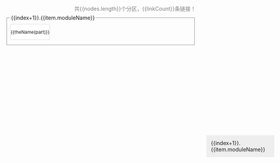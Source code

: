<!-- 引入 layui.css -->
<link href="https://cdn.jsdelivr.net/npm/layui@2.7.6/dist/css/layui.css" rel="stylesheet">

<style type="text/css">
.layui-row{
    display: flex;
    flex-flow: row wrap;
    align-content: space-between;
}
.layui-row a:hover{
    text-decoration:underline;
}
.layui-row div{
    border:1px solid #ddd;
    height:40px;
    display: flex;
    flex-flow: row wrap;
    align-content: center;
    justify-content: center;
    margin-bottom: 5px;
    margin-right: 5px;
    border-radius: 2px;
    font-size: 12px;
}

.layui-row .no {
    background-color: white;
    color: black;
}
.nav{
    position: fixed;
    top: 10%;
    width: 160px;
    right: 20px;
    z-index: 999;
    background: #eee;
    padding: 10px;
}
.nav a{
    display: block;
    padding: 2px;
}
.stat{
    height:30px;
    line-height:30px;
    color: gray;
    text-align: right;
}
</style>

<div id="container" >
    <div class="stat">共{{nodes.length}}个分区，{{linkCount}}条链接！</div>
    <div class="nav">
        <a v-for="(item,index) in nodes" :href="aHref(item)">{{index+1}}.{{item.moduleName}}</a>
    </div>
    <fieldset class="layui-elem-field" style="padding: 8px;" v-for="(item,index) in nodes">
        <a :id="item.moduleId" style="position: relative;top:-50px;"></a>
        <legend>{{index+1}}.{{item.moduleName}}</legend>
        <div class="layui-row">
            <div class="layui-col-xs12 layui-col-sm12 layui-col-md2 no" v-for="(part,index) in item.parts">
                <a :href="theHref(part)" target="_blank">{{theName(part)}}</a>
            </div>
    </fieldset>
</div>

<script>
    (function(){
         new Vue({
            el:'#container',
            data() {
                return {
                    nodes: [
                        {
                            moduleId: 'my-project',
                            moduleName: '我的项目',
                            parts:[
                                    '项目资源分布@https://mg.meiflower.top/personal/project',
                                    '我的项目@https://gitee.com/mgang/my-project',
                                    '猫大刚主页@https://mg.meiflower.top/',
                                    '我的计划@https://mg.meiflower.top/plan/',
                                    '我的博客@https://mg.meiflower.top/mb/',
                                    'marp分享@http://marp.meiflower.top/',
                                    '待办列表@http://todo.meiflower.top/',
                                    'mango-kit@https://github.com/mg0324/mango-kit',
                                    '妙娃miaowa@https://mmtdd.gitee.io/miaowa/#/',
                                    'B站工具bup@https://gitee.com/mgang/my-project/tree/master/bup',
                                    'jmedis@https://gitee.com/mangoorg/jmedis',
                                    'idea启动插件@https://gitee.com/mgang/idea-plugin-start-time',
                                    '我的分享@https://gitee.com/mgang/my-share',
                                    'leetcode刷题笔记@https://gitee.com/mgang/leet-code',
                                    'B站web直播入口@https://live.bilibili.com/p/html/web-hime/index.html?visit_id=287t35tjj1us',
                                    '苹果icloud云盘@https://www.icloud.com.cn/'
                                    
                            ]
                        },
                        {
                            moduleId: 'about-hardware',
                            moduleName: '硬件相关',
                            use: false,
                            parts:[
                                    '桌面CPU性能天梯图@https://www.mydrivers.com/zhuanti/tianti/cpu/index.html',
                                    '桌面显卡天梯图@https://www.mydrivers.com/zhuanti/tianti/gpu/index.html',
                                    '鲁大师天梯榜@https://www.ludashi.com/rank/index.html'
                            ]
                        },
                        {
                            moduleId: 'about-note',
                            moduleName: '笔记相关',
                            parts:[
                                    'mangodoc@https://mangodoc.meiflower.top',
                                    'mangodoc-template@https://mangodoc-template.meiflower.top',
                                    'docsify-template@http://docsify-template.meiflower.top/#/',
                                    'docsify-note@http://docsify-note.meiflower.top/#/',
                                    '大刚学算法@https://alg.meiflower.top/#/',
                                    '大刚学设计模式@https://dp.meiflower.top/#/',
                                    'Java学习体系文档@https://java.meiflower.top/#/',
                                    '走上架构之路@https://arch.meiflower.top/#/',
                                    'CPU修行文档@https://scpu.netlify.app/#/',
                                    '大刚学MySQL@https://mysql.meiflower.top/#/'
                                    
                            ]
                        },
                        {
                            moduleId: 'for-read',
                            moduleName: '阅读资源',
                            parts:[
                                'zlibrary@https://z-library.sk/',
                                '图书廊@https://www.tuishulang.com/',
                                '谷歌学术搜索@https://scholar.google.com/schhp?hl=zh-CN&as_sdt=2007'
                            ]
                        },
                        {
                            moduleId: 'for-home-design',
                            moduleName: '装修设计',
                            parts:[
                                '酷家乐@https://www.kujiale.com/pub/saas/workbench/pwork/mydesign?gs.nav.type=auto-global&from=zhuzhan_nav'
                            ]
                        },
                        {
                            moduleId: 'offen-tool',
                            moduleName: '常用工具',
                            parts:[
                                '金山文档@https://www.kdocs.cn/latest',
                                'chrome商店@https://chrome.google.com/webstore/category/extensions',
                                '定稿设计@https://gd74865930.qiye.gaoding.com/smartdesign',
                                '百度统计@https://tongji.baidu.com/main/homepage/22511391/homepage/index',
                                '图片转base64@https://kz16.top/png2base64.html',
                                '谷歌翻译@https://translate.google.com.hk/?hl=zh-CN&sourceid=cnhp',
                                'processon@https://www.processon.com/login',
                                'drawio@https://app.diagrams.net/',
                                '华为云容器服务@https://console.huaweicloud.com/swr/?agencyId=9fb50aa2b84e4d9f820bb6d32ca2b5ab&region=cn-south-1&locale=zh-cn#/swr/warehouse/detail/hw_008618613073290_01/mangoorg/flask-api/guide',
                                'doocs md@https://doocs.gitee.io/md/',
                                'mvnrepository@https://mvnrepository.com/',
                                'favicon@https://favicon.io/',
                                'logo生成@https://www.logosc.cn/make',
                                'boss招聘@https://www.zhipin.com/shenzhen/',
                                '图片压缩@https://tinypng.com/',
                                '即时设计@https://js.design/workspace',
                                '可画设计@https://www.canva.cn/',
                                '可画视频编辑@https://www.canva.cn/design/DAFz6qoiO6Y/6Avs1vl-RckbASeqI9gn1g/edit'

                            ]
                        },
                        {
                            moduleId: 'offen-email',
                            moduleName: '常用邮箱',
                            parts:[
                                'QQ邮箱@https://mail.qq.com/cgi-bin/frame_html?sid=05f9Ec9lbnidJGUG&r=f6adff210c8f5793ce3d74cfcaa93fde&lang=zh',
                                '163邮箱@https://mail.163.com/',
                                'icloud邮箱@https://www.icloud.com.cn/mail/',
                                'iconfont@https://www.iconfont.cn/manage/index?manage_type=myprojects&projectId=4036078'
                            ]
                        },
                        {
                            moduleId: 'about-domain',
                            moduleName: '域名相关',
                            parts:[
                                'Free DNS@https://dns.he.net/index.cgi',
                                'ssl证书申请@https://freessl.cn/'
                            ]
                        },
                        {
                            moduleId: 'self-up',
                            moduleName: '自媒体运营',
                            parts:[
                                '小红书@https://creator.xiaohongshu.com/new/home?source=official',
                                '我的B站空间@https://space.bilibili.com/1174515315',
                                '可画设计@https://www.canva.cn/',
                                'svg转png@https://www.svgviewer.dev/svg-to-png'
                            ]
                        },
                        {
                            moduleId: 'ai-about',
                            moduleName: 'AI相关',
                            parts:[
                                '深度求索@https://chat.deepseek.com/',
                                'ChatGPT@https://chatgpt.com/',
                                'Poe AI@https://poe.com/',
                                'ChatOpens@https://www.chatopens.com/',
                                '硅基流动模型工厂@https://cloud.siliconflow.cn/models',
                                '火山方舟@https://console.volcengine.com/ark/region:ark+cn-beijing/experience/chat',
                                'Claude@https://claude.ai/chat/e9a44cfc-e12d-49cc-b9e7-85ef6dd587d2',
                                '问小白@https://www.wenxiaobai.com/chat/200006',
                                '豆包@https://www.doubao.com/chat/?from_login=1&login_source=chat',
                                'Kimi@https://kimi.moonshot.cn/',
                                '智普清言@https://chatglm.cn/main/alltoolsdetail',
                                'Grok@https://grok.com/',
                                'groq@https://groq.com/',
                                'cloudflare ai playground@https://playground.ai.cloudflare.com/',
                                '林哥的大模型野榜@https://lyihub.com/chat',
                                'AI合集@https://github.com/LiLittleCat/awesome-free-chatgpt',
                                '文心一言@https://yiyan.baidu.com/',
                                '通义千问@https://tongyi.aliyun.com/',
                                '360GPT@https://www.so.com/zt/invite.html#/',
                                '星火认知@https://xinghuo.xfyun.cn/',
                                'huggingface chat@https://huggingface.co/chat/',
                                'picsart@https://picsart.com/create',
                                'freegpt@https://freegpt.one/',
                                'ai排行榜@https://chat.lmsys.org/',
                                'google aistudio@https://aistudio.google.com/app/prompts/new_chat',
                                'huggingface@https://huggingface.co/',
                                '模搭@https://www.modelscope.cn/models',
                                'ollama@https://ollama.com/',
                                'wps AI@https://ai.wps.cn/',
                                'AI论文@https://bohrium.dp.tech/',
                                'fastgpt@https://cloud.fastgpt.cn/chat?appId=678a6fa51b052aaa9de3e95a'
                            ]
                        },
                        {
                            moduleId: 'outside',
                            moduleName: '外面的世界',
                            parts:[
                                'X.com@https://x.com/home'
                            ]
                        },
                        {
                            moduleId: 'sms-platform',
                            moduleName: '短信激活',
                            parts:[
                                'sms-activate@https://sms-activate.io/cn'
                            ]
                        },
                        {
                            moduleId: 'res-about',
                            moduleName: '资源清单',
                            parts:[
                                '云资源合集@https://gist.github.com/imba-tjd/d73258f0817255dbe77d64d40d985e76'
                            ]
                        }, 
                        {
                            moduleId: 'free-paas',
                            moduleName: 'paas平台/云平台',
                            parts:[
                                'fly.io@https://fly.io/dashboard',
                                'Railway@https://railway.app/dashboard',
                                'netlify@https://app.netlify.com/',
                                'vercel@https://vercel.com/dashboard',
                                'cloudflare@https://dash.cloudflare.com/',
                                'render@https://dashboard.render.com/web/srv-ckq83he2eoec739dofe0/settings',
                                'sealos云操作系统@https://bja.sealos.run/',
                                '杭州sealos@https://hzh.sealos.run/'
                            ]
                        },
                        {
                            moduleId: 'vm-container',
                            moduleName: '虚拟机容器相关',
                            parts:[
                                'Multipass@https://multipass.run/install',
                                'Podman@https://podman-desktop.io/downloads',
                                'Docker@https://www.docker.com/products/docker-desktop/'
                            ]
                        },
                        {
                            moduleId: 'online-coder',
                            moduleName: '在线代码编辑',
                            parts:[
                                'codesandbox@https://codesandbox.io/dashboard/recent',
                                'codepen@https://codepen.io/mg0324/pen/WNaZwYX',
                                'jsfiddle@https://jsfiddle.net/user/fiddles/all/',
                                'onlinegdb在线编辑器@https://www.onlinegdb.com/'
                            ]
                        },
                        {
                            moduleId: 'resource-nav',
                            moduleName: '资源导航',
                            parts:[
                                '千库网@https://588ku.com/so/shuqianye/',
                                '胖虎的工具箱@https://www.955code.com/',
                                'JDK11下载@https://blog.lupf.cn/articles/2022/02/24/1645713619397.html#toc_h2_17',
                                '各操作系统包@https://pkgs.org/'
                            ]
                        },
                        {
                            moduleId: 'front-ui',
                            moduleName: '前端UI库',
                            parts:[
                                'Layui@https://layui.gitee.io/v2/',
                                'heyui@https://www.heyui.top/',
                                '热门前端@https://mg.meiflower.top/skill/front/all'
                            ]
                        },
                        {
                            moduleId: 'cross-sale',
                            moduleName: '跨境电商运营',
                            parts:[
                                '速卖通@https://gsp.aliexpress.com/',
                                '17Track@https://www.17track.net/zh-cn'
                            ]
                        },
                        {
                            moduleId: 'code-manage',
                            moduleName: '代码托管',
                            parts:[
                                'Gitee@https://gitee.com/mgang',
                                'Github@https://github.com/mg0324',
                                'NPM packages@https://www.npmjs.com/settings/mgang/packages',
                                'DockerHub@https://hub.docker.com/'
                            ]
                        },
                        {
                            moduleId: 'open-project',
                            moduleName: '开源项目',
                            parts:[
                                    '深度学习飞桨@https://www.paddlepaddle.org.cn/',
                                    '网络工具frp@https://github.com/fatedier/frp',
                                    'spring-boot-demo@https://github.com/xkcoding/spring-boot-demo',
                                    'spring-brick@https://gitee.com/starblues/springboot-plugin-framework-parent',
                                    'sofa-jarslink@https://github.com/sofastack/sofa-jarslink',
                                    'JavaGuide轻量级http框架@https://github.com/Snailclimb/jsoncat',
                                    '代码导航@https://github.com/liyupi/code-nav',
                                    '微信Markdown编辑器@https://github.com/doocs/md'
                            ]
                        },
                        {
                            moduleId: 'al-study',
                            moduleName: '算法学习',
                            parts:[
                                '左神算法@https://github.com/mg0324/zuoshen-algorithm',
                                '算法4可视化@https://algs4.cs.princeton.edu/home/',
                                '牛客网@https://www.nowcoder.com/users/204732625',
                                '力扣@https://leetcode.cn/u/mangomei/',
                                'labuladong算法笔记@https://labuladong.online/algo/',
                                '代码随想录@https://programmercarl.com/',
                                '算法可视化visualgo@https://visualgo.net/zh',
                                '代码可视化@https://algorithm-visualizer.org/'
                            ]
                        },
                        {
                            moduleId: 'it-man',
                            moduleName: 'IT大牛',
                            parts:[
                                'JavaGuide@https://github.com/Snailclimb',
                                'toBeBetterJavaer@https://github.com/itwanger/toBeBetterJavaer',
                                '龙进的博客@https://longjin666.cn/',
                                'liyupi@https://github.com/liyupi'
                            ]
                        },
                        {
                            moduleId: 'rspb',
                            moduleName: '树莓派',
                            parts:['树莓派操作系统@https://www.raspberrypi.com/software/operating-systems/']
                        },
                        {
                            moduleId: 'doc-about',
                            moduleName: '文档相关',
                            parts:[
                                'python-selenium3@https://python-selenium-zh.readthedocs.io/zh_CN/latest/',
                                'python-argparse@https://docs.python.org/zh-cn/3/library/argparse.html#',
                                'python-random@http://study.yali.edu.cn/pythonhelp/library/random.html',
                                'giscus app@https://giscus.app/zh-CN'
                            ]
                        },
                        {
                            moduleId: 'my-res',
                            moduleName: '我的资源',
                            parts:[
                                '我的蓝奏云@https://pc.woozooo.com/mydisk.php',
                                '七牛云oss@https://portal.qiniu.com/kodo/bucket/resource-v2?bucketName=mango',
                                '百度网盘@https://pan.baidu.com/',
                                '芒果网盘@http://disk.meiflower.top/',
                                'npm包@https://www.npmjs.com/'

                            ]
                        },
                        {
                            moduleId: 'cloud-parter',
                            moduleName: '云推广',
                            parts:[
                                '七牛云推广@https://portal.qiniu.com/cps/overview',
                                '腾讯云推广@https://console.cloud.tencent.com/spread/overview',
                                '阿里云推广@https://promotion.aliyun.com/ntms/yunparter/personal-center.html#/month-task',
                                '亿速云推广@https://uc2.yisu.com/index.php/parter/activity/index.html',
                                '看云推广@https://www.kancloud.cn/setting/parter'
                            ]
                        },
                        {
                            moduleId: 'sol-thing',
                            moduleName: '社会事宜',
                            parts:[
                                '广东交通局@https://gab.122.gov.cn/m/login',
                                '灵活就业事项@https://www.gdzwfw.gov.cn/portal/v2/search?region=440300&keyword=%E7%81%B5%E6%B4%BB%E5%B0%B1%E4%B8%9A&areaCode=440300&departmentCode=&onlyCorrespondingLevel=0&type=',
                                '深圳市公安局业务@https://msjw.ga.sz.gov.cn/?serviceType=1'
                            ]
                        },
                        {
                            moduleId: 'yl-res',
                            moduleName: '娱乐资源',
                            parts:[
                                '免费mp3@https://music.y444.cn/#/',
                                '腾讯视频@https://v.qq.com/'
                            ]
                        },
                        {
                            moduleId: 'store-img',
                            moduleName: '收藏图',
                            parts:[
                                '中国地图@https://www.gov.cn/xhtml/2016gov/images/guoqing/bigmap.jpg',
                            ]
                        },
                        {
                            moduleId: 'useful-tool',
                            moduleName: '有用工具',
                            parts:[
                                'HEU_KMS_Activator激活工具@https://github.com/zbezj/HEU_KMS_Activator/',
                                '西游VPN@https://xiyoulink.net/',
                                'jimmmVPN@https://jimmm.life/system/dashboard',
                                'OBS录屏软件@https://obsproject.com/welcome'
                            ]
                        },
                        {
                            moduleId: 'for-miaowa',
                            moduleName: '妙娃工具',
                            parts:[
                                'ChromeDriver下载@https://googlechromelabs.github.io/chrome-for-testing/#stable'
                            ]
                        }
                    ]
                };
            },
            computed: {
                linkCount(){
                    var sum = 0;
                    for(var node of this.nodes){
                        sum += node.parts.length;
                    }
                    return sum;
                }
            },
            methods: {
                aHref(v){
                    return window.location.href + "?id=" + v.moduleId;
                },
                theName(v){
                    return v.split('@')[0];
                },
                theHref(v){
                    return v.split('@')[1];
                }
            }
        });
    })();
</script>